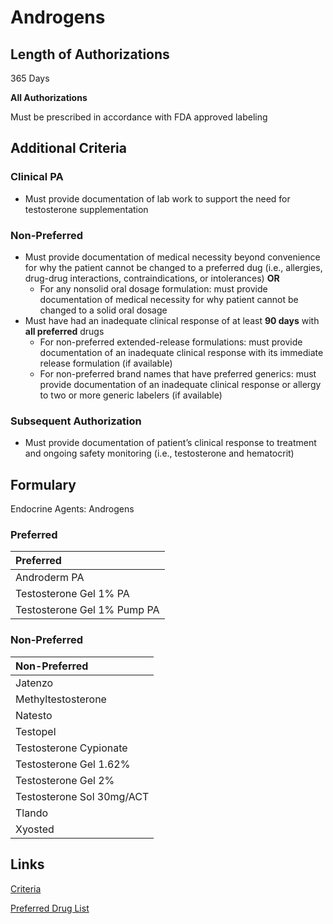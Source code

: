 # Androgens

## Length of Authorizations

365 Days

**All Authorizations**

Must be prescribed in accordance with FDA approved labeling

## Additional Criteria

### Clinical PA

-   Must provide documentation of lab work to support the need for testosterone supplementation

### Non-Preferred

-   Must provide documentation of medical necessity beyond convenience for why the patient cannot be changed to a preferred dug (i.e., allergies, drug-drug interactions, contraindications, or intolerances) **OR**
    -   For any nonsolid oral dosage formulation: must provide documentation of medical necessity for why patient cannot be changed to a solid oral dosage
-   Must have had an inadequate clinical response of at least **90 days** with **all preferred** drugs
    -   For non-preferred extended-release formulations: must provide documentation of an inadequate clinical response with its immediate release formulation (if available)
    -   For non-preferred brand names that have preferred generics: must provide documentation of an inadequate clinical response or allergy to two or more generic labelers (if available)

### Subsequent Authorization

-   Must provide documentation of patient’s clinical response to treatment and ongoing safety monitoring (i.e., testosterone and hematocrit)

## Formulary

Endocrine Agents: Androgens

### Preferred

| Preferred                   |
| :-------------------------- |
| Androderm PA                |
| Testosterone Gel 1% PA      |
| Testosterone Gel 1% Pump PA |

### Non-Preferred

| Non-Preferred             |
| :------------------------ |
| Jatenzo                   |
| Methyltestosterone        |
| Natesto                   |
| Testopel                  |
| Testosterone Cypionate    |
| Testosterone Gel 1.62%    |
| Testosterone Gel 2%       |
| Testosterone Sol 30mg/ACT |
| Tlando                    |
| Xyosted                   |

## Links

[Criteria](https://pharmacy.medicaid.ohio.gov/sites/default/files/20221001_UPDL_Criteria_APPROVED.pdf#page=48)

[Preferred Drug List](https://pharmacy.medicaid.ohio.gov/sites/default/files/20221001_UPDL_APPROVED_.pdf#page=19)